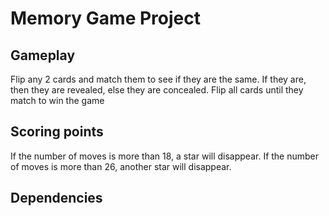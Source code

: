 # Memory Game Project

## Gameplay

Flip any 2 cards and match them to see if they are the same. If they are, then they are revealed, else they are concealed. Flip all cards until they match to win the game

## Scoring points

If the number of moves is more than 18, a star will disappear.
If the number of moves is more than 26, another star will disappear.

## Dependencies



